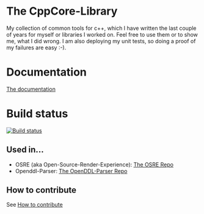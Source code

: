 # The CppCore-Library
My collection of common tools for c++, which I have written the last couple of years 
for myself or libraries I worked on.
Feel free to use them or to show me, what I did wrong. I am also deploying my unit
tests, so doing a proof of my failures are easy :-).

# Documentation
[The documentation](doc/index.md)

# Build status
[![Build status](https://github.com/kimkulling/cppcore/actions/workflows/cmake.yml/badge.svg)](https://github.com/kimkulling/cppcore/actions/workflows/cmake.yml)

## Used in...
* OSRE (aka Open-Source-Render-Experience): [The OSRE Repo](https://github.com/kimkulling/osre)
* Openddl-Parser: [The OpenDDL-Parser Repo](https://github.com/kimkulling/openddl-parser)

## How to contribute
See [How to contribute](CONTRIBUTING.md)
